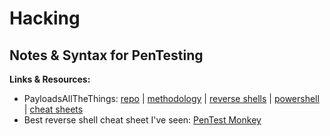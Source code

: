 # Hacking
Notes &amp; Syntax for PenTesting
----
**Links & Resources:**
- PayloadsAllTheThings: [repo](https://github.com/swisskyrepo/PayloadsAllTheThings) | [methodology](https://github.com/swisskyrepo/PayloadsAllTheThings/tree/master/Methodology%20and%20Resources) | [reverse shells](https://github.com/swisskyrepo/PayloadsAllTheThings/blob/master/Methodology%20and%20Resources/Reverse%20Shell%20Cheatsheet.md) | [powershell](https://github.com/swisskyrepo/PayloadsAllTheThings/blob/master/Methodology%20and%20Resources/Reverse%20Shell%20Cheatsheet.md#powershell) | [cheat sheets](https://swisskyrepo.github.io/InternalAllTheThings/cheatsheets/hash-cracking/)
- Best reverse shell cheat sheet I've seen: [PenTest Monkey](https://pentestmonkey.net/cheat-sheet/shells/reverse-shell-cheat-sheet)
